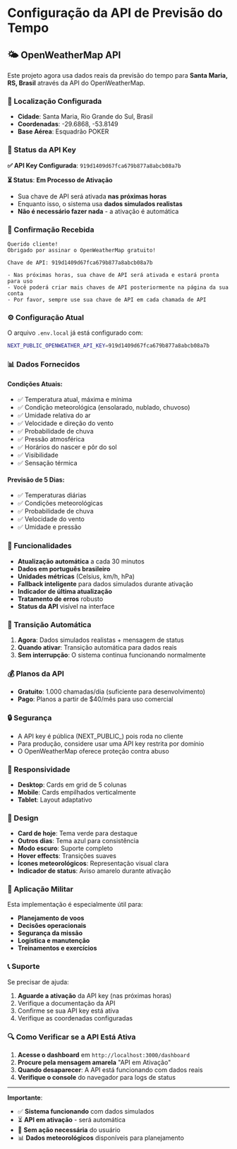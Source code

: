 # Configuração da API de Previsão do Tempo

## 🌤️ OpenWeatherMap API

Este projeto agora usa dados reais da previsão do tempo para **Santa Maria, RS, Brasil** através da API do OpenWeatherMap.

### 📍 Localização Configurada
- **Cidade**: Santa Maria, Rio Grande do Sul, Brasil
- **Coordenadas**: -29.6868, -53.8149
- **Base Aérea**: Esquadrão POKER

### 🔑 Status da API Key

**✅ API Key Configurada**: `919d1409d67fca679b877a8abcb08a7b`

**⏳ Status**: **Em Processo de Ativação**
- Sua chave de API será ativada **nas próximas horas**
- Enquanto isso, o sistema usa **dados simulados realistas**
- **Não é necessário fazer nada** - a ativação é automática

### 📧 Confirmação Recebida

```
Querido cliente!
Obrigado por assinar o OpenWeatherMap gratuito!

Chave de API: 919d1409d67fca679b877a8abcb08a7b

- Nas próximas horas, sua chave de API será ativada e estará pronta para uso
- Você poderá criar mais chaves de API posteriormente na página da sua conta
- Por favor, sempre use sua chave de API em cada chamada de API
```

### ⚙️ Configuração Atual

O arquivo `.env.local` já está configurado com:
```bash
NEXT_PUBLIC_OPENWEATHER_API_KEY=919d1409d67fca679b877a8abcb08a7b
```

### 📊 Dados Fornecidos

#### Condições Atuais:
- ✅ Temperatura atual, máxima e mínima
- ✅ Condição meteorológica (ensolarado, nublado, chuvoso)
- ✅ Umidade relativa do ar
- ✅ Velocidade e direção do vento
- ✅ Probabilidade de chuva
- ✅ Pressão atmosférica
- ✅ Horários do nascer e pôr do sol
- ✅ Visibilidade
- ✅ Sensação térmica

#### Previsão de 5 Dias:
- ✅ Temperaturas diárias
- ✅ Condições meteorológicas
- ✅ Probabilidade de chuva
- ✅ Velocidade do vento
- ✅ Umidade e pressão

### 🚀 Funcionalidades

- **Atualização automática** a cada 30 minutos
- **Dados em português brasileiro**
- **Unidades métricas** (Celsius, km/h, hPa)
- **Fallback inteligente** para dados simulados durante ativação
- **Indicador de última atualização**
- **Tratamento de erros** robusto
- **Status da API** visível na interface

### 🔄 Transição Automática

1. **Agora**: Dados simulados realistas + mensagem de status
2. **Quando ativar**: Transição automática para dados reais
3. **Sem interrupção**: O sistema continua funcionando normalmente

### 💰 Planos da API

- **Gratuito**: 1.000 chamadas/dia (suficiente para desenvolvimento)
- **Pago**: Planos a partir de $40/mês para uso comercial

### 🔒 Segurança

- A API key é pública (NEXT_PUBLIC_) pois roda no cliente
- Para produção, considere usar uma API key restrita por domínio
- O OpenWeatherMap oferece proteção contra abuso

### 📱 Responsividade

- **Desktop**: Cards em grid de 5 colunas
- **Mobile**: Cards empilhados verticalmente
- **Tablet**: Layout adaptativo

### 🎨 Design

- **Card de hoje**: Tema verde para destaque
- **Outros dias**: Tema azul para consistência
- **Modo escuro**: Suporte completo
- **Hover effects**: Transições suaves
- **Ícones meteorológicos**: Representação visual clara
- **Indicador de status**: Aviso amarelo durante ativação

### 🚁 Aplicação Militar

Esta implementação é especialmente útil para:
- **Planejamento de voos**
- **Decisões operacionais**
- **Segurança da missão**
- **Logística e manutenção**
- **Treinamentos e exercícios**

### 📞 Suporte

Se precisar de ajuda:
1. **Aguarde a ativação** da API key (nas próximas horas)
2. Verifique a documentação da API
3. Confirme se sua API key está ativa
4. Verifique as coordenadas configuradas

### 🔍 Como Verificar se a API Está Ativa

1. **Acesse o dashboard** em `http://localhost:3000/dashboard`
2. **Procure pela mensagem amarela** "API em Ativação"
3. **Quando desaparecer**: A API está funcionando com dados reais
4. **Verifique o console** do navegador para logs de status

---

**Importante**: 
- ✅ **Sistema funcionando** com dados simulados
- ⏳ **API em ativação** - será automática
- 🚀 **Sem ação necessária** do usuário
- 📊 **Dados meteorológicos** disponíveis para planejamento
